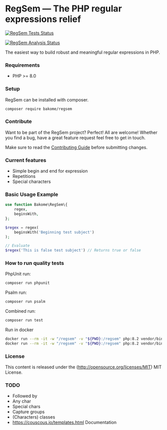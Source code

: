 RegSem — The PHP regular expressions relief
=============

[![RegSem Tests Status](https://github.com/bakome/regsem/workflows/test/badge.svg)](https://github.com/bakome/regsem/actions/workflows/test.yml)

[![RegSem Analysis Status](https://github.com/bakome/regsem/workflows/analyse/badge.svg)](https://github.com/bakome/regsem/actions/workflows/analyse.yml)


The easiest way to build robust and meaningful regular expressions in PHP.

### Requirements ###

- PHP >= 8.0

### Setup ###

RegSem can be installed with composer.

```bash
composer require bakome/regsem
```

### Contribute ###

Want to be part of the RegSem project? Perfect! All are welcome! 
Whether you find a bug, have a great feature request feel free to get in touch.

Make sure to read the [Contributing Guide](.github/CONTRIBUTING.md)
before submitting changes.

### Current features ###

- Simple begin and end for expression
- Repetitions
- Special characters

### Basic Usage Example ###

```php
use function Bakome\RegSem\{
    regex,
    beginsWith,
};

$regex = regex(
    beginsWith('Beginning test subject')
);

// Evaluate
$regex('This is false test subject') // Returns true or false

```

### How to run quality tests ###

PhpUnit run:

```sh
composer run phpunit
```

Psalm run:

```sh
composer run psalm
```

Combined run:

```sh
composer run test
```

Run in docker
```sh
docker run --rm -it -w "/regsem" -v "${PWD}:/regsem" php:8.2 vendor/bin/phpunit
docker run --rm -it -w "/regsem" -v "${PWD}:/regsem" php:8.2 vendor/bin/psalm
```

### License ###

This content is released under the (http://opensource.org/licenses/MIT) MIT License.


### TODO

 - Followed by
 - Any char
 - Special chars
 - Capture groups
 - (Characters) classes
 - https://couscous.io/templates.html Documentation
